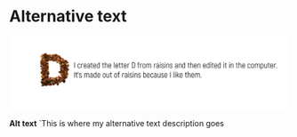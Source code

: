 # Alternative text

![this is where my alternative text descripcion goes.](letter-d-sajfridova.png)

**Alt text** `This is where my alternative text description goes
